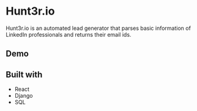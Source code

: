 # Hunt3r.io

Hunt3r.io is an automated lead generator that parses basic information of LinkedIn professionals and returns their email ids.

## Demo


## Built with

- React
- Django
- SQL
